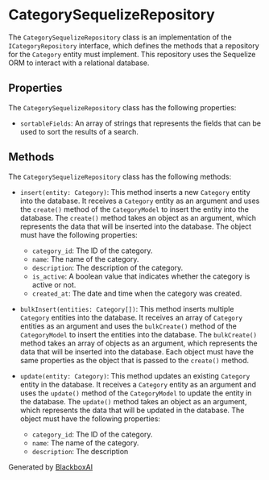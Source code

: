  # CategorySequelizeRepository

The `CategorySequelizeRepository` class is an implementation of the `ICategoryRepository` interface, which defines the methods that a repository for the `Category` entity must implement.
This repository uses the Sequelize ORM to interact with a relational database.

## Properties

The `CategorySequelizeRepository` class has the following properties:

- `sortableFields`: An array of strings that represents the fields that can be used to sort the results of a search.

## Methods

The `CategorySequelizeRepository` class has the following methods:

- `insert(entity: Category)`: This method inserts a new `Category` entity into the database.
It receives a `Category` entity as an argument and uses the `create()` method of the `CategoryModel` to insert the entity into the database.
The `create()` method takes an object as an argument, which represents the data that will be inserted into the database.
The object must have the following properties:

  - `category_id`: The ID of the category.
  - `name`: The name of the category.
  - `description`: The description of the category.
  - `is_active`: A boolean value that indicates whether the category is active or not.
  - `created_at`: The date and time when the category was created.

- `bulkInsert(entities: Category[])`: This method inserts multiple `Category` entities into the database.
It receives an array of `Category` entities as an argument and uses the `bulkCreate()` method of the `CategoryModel` to insert the entities into the database.
The `bulkCreate()` method takes an array of objects as an argument, which represents the data that will be inserted into the database.
Each object must have the same properties as the object that is passed to the `create()` method.

- `update(entity: Category)`: This method updates an existing `Category` entity in the database.
It receives a `Category` entity as an argument and uses the `update()` method of the `CategoryModel` to update the entity in the database.
The `update()` method takes an object as an argument, which represents the data that will be updated in the database.
The object must have the following properties:

  - `category_id`: The ID of the category.
  - `name`: The name of the category.
  - `description`: The description

Generated by [BlackboxAI](https://www.blackbox.ai)
